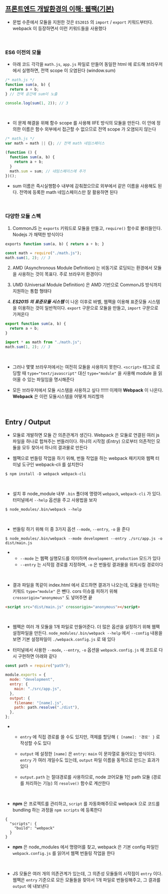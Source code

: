 ## [프론트엔드 개발환경의 이해: 웹팩(기본)](https://jeonghwan-kim.github.io/series/2019/12/10/frontend-dev-env-webpack-basic.html)

- 문법 수준에서 모듈을 지원한 것은 `ES2015` 의 `import` / `export` 키워드부터다. webpack 이 등장하면서 이런 키워드들을 사용했다

&nbsp;

### ES6 이전의 모듈

- 아래 코드 각각을 `math.js`, `app.js` 파일로 만들어 동일한 html 에 로드해 브라우저에서 실행하면, 전역 scope 이 오염된다 (window.sum)

```javascript
/* math.js */
function sum(a, b) {
  return a + b;
} // 전역 공간에 sum이 노출
```

```javascript
console.log(sum(1, 2)); // 3
```

&nbsp;

- 이 문제 해결을 위해 함수 scope 를 사용해 IIFE 방식의 모듈을 만든다. 이 안에 정의한 이름은 함수 외부에서 접근할 수 없으므로 전역 scope 가 오염되지 않는다

```javascript
/* math.js */
var math = math || {}; // 전역 math 네임스페이스

(function () {
  function sum(a, b) {
    return a + b;
  }
  math.sum = sum; // 네임스페이스에 추가
})();
```

- sum 이름은 즉시실행함수 내부에 감춰졌으므로 외부에서 같은 이름을 사용해도 된다. 전역에 등록한 math 네임스페이스만 잘 활용하면 된다

&nbsp;

### 다양한 모듈 스펙

1. CommonJS 는 `exports` 키워드로 모듈을 만들고, `require()` 함수로 불러들인다. Nodejs 가 채택한 방식이다

```javascript
exports function sum(a, b) { return a + b; }
```

```javascript
const math = require("./math.js");
math.sum(1, 2); // 3
```

2. AMD (Asynchronous Module Definition) 는 비동기로 로딩되는 환경에서 모듈을 사용하는 것이 목표다. 주로 브라우저 환경이다

3. UMD (Universal Module Definition) 은 AMD 기반으로 CommonJS 방식까지 지원하는 통합 형태다

4. _**ES2015 의 표준모듈 시스템**_ 이 나온 이후로 바벨, 웹팩을 이용해 표준모듈 시스템을 이용하는 것이 일반적이다. `export` 구문으로 모듈을 만들고, `import` 구문으로 가져온다

```javascript
export function sum(a, b) {
  return a + b;
}
```

```javascript
import * as math from "./math.js";
math.sum(1, 2); // 3
```

&nbsp;

- 그러나 몇몇 브라우저에서는 여전히 모듈을 사용하지 못한다. `<script>` 태그로 로딩할 때 `type="text/javascript"` 대신 `type="module"` 을 사용해 module 을 읽어올 수 있는 파일임을 명시해준다

- 모든 브라우저에서 모듈 시스템을 사용하고 싶다 !!!!!! 이제야 **Webpack** 이 나온다. **Webpack** 은 이런 모듈시스템을 어떻게 처리할까

&nbsp;

## Entry / Output

- 모듈로 개발하면 모듈 간 의존관계가 생긴다. Webpack 은 모듈로 연결된 여러 js 파일을 하나로 합쳐주는 번들러이다. 하나의 시작점 (Entry) 으로부터 의존적인 모듈을 모두 찾아서 하나의 결과물로 만든다

- 웹팩으로 번들링 작업을 하기 위해, 번들 작업을 하는 webpack 패키지와 웹팩 터미널 도구인 webpack-cli 를 설치한다

```
$ npm install -D webpack webpack-cli
```

&nbsp;

- 설치 후 node_module 내부 `.bin` 폴더에 명령어 `webpack`, `webpack-cli` 가 있다. 터미널에서 `--help` 옵션을 주고 사용법을 보자

```
$ node_modules/.bin/webpack --help
```

&nbsp;

- 번들링 하기 위해 이 중 3가지 옵션 `--mode`, `--entry`, `-o` 을 준다

```
$ node_modules/.bin/webpack --mode development --entry ./src/app.js -o dist/main.js
```

- - `--mode` 는 웹팩 실행모드를 의미하며 `development`, `production` 모드가 있다
  - `--entry` 는 시작점 경로를 지정하며, `-o` 은 번들링 결과물을 위치시킬 경로이다

&nbsp;

- 결과 파일을 똑같이 index.html 에서 로드하면 결과가 나오는데, 모듈을 인식하는 키워드 `type="module"` 은 뺀다. cors 이슈를 피하기 위해 `crossorigin="anonymous"` 도 넣어주면 끝

```html
<script src="dist/main.js" crossorigin="anonymous"></script>
```

&nbsp;

- 웹팩은 여러 개 모듈을 1개 파일로 만들어준다. 더 많은 옵션을 설정하기 위해 웹팩 설정파일을 만든다. `node_modules/.bin/webpack --help` 에서 `--config` 내용을 보면 기본 설정파일이 `./webpack.config.js` 로 돼 있다

- 터미널에서 사용한 `--mode`, `--entry`, `-o` 옵션을 `webpack.config.js` 에 코드로 다시 구현하면 아래와 같다

```javascript
const path = require("path");

module.exports = {
  mode: "development",
  entry: {
    main: "./src/app.js",
  },
  output: {
    filename: "[name].js",
    path: path.resolve("./dist"),
  },
};
```

- - `entry` 에 직접 경로를 쓸 수도 있지만, 객체를 할당해 `{ [name]: '경로' }` 로 작성할 수도 있다

  - `output` 에 설정한 `[name]` 은 `entry:` `main` 이 문자열로 들어오는 방식이다. `entry` 가 여러 개일수도 있는데, `output` 파일 이름을 동적으로 만드는 효과가 있다

  - `output.path` 는 절대경로를 사용하므로, node 코어모듈 1인 path 모듈 (경로를 처리하는 기능) 의 `resolve()` 함수로 계산한다

&nbsp;

- **npm** 은 프로젝트를 관리하고, `script` 를 자동화해주므로 webpack 으로 코드를 bundling 하는 과정을 `npm scripts` 에 등록한다

```
{
  "scripts": {
    "build": "webpack"
  }
}
```

- **npm** 은 node_modules 에서 명령어를 찾고, webpack 은 기본 config 파일인 `webpack.config.js` 를 읽어서 웹팩 번들링 작업을 한다

&nbsp;

- JS 모듈은 여러 개의 의존관계가 있는데, 그 의존성 모듈들의 시작점이 `entry` 이다. 웹팩은 `entry` 기준으로 모든 모듈들을 찾아서 1개 파일로 번들링해주고, 그 결과를 `output` 에 내보낸다
